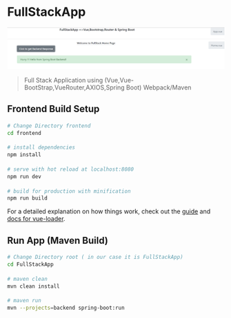 # FullStackApp

![screenshot](https://github.com/kushdevsingh/FullStackApp/blob/master/fullStackApp.PNG)

> Full Stack Application using (Vue,Vue-BootStrap,VueRouter,AXIOS,Spring Boot) Webpack/Maven

## Frontend Build Setup

``` bash
# Change Directory frontend
cd frontend

# install dependencies
npm install

# serve with hot reload at localhost:8080
npm run dev

# build for production with minification
npm run build

```
For a detailed explanation on how things work, check out the [guide](http://vuejs-templates.github.io/webpack/) and [docs for vue-loader](http://vuejs.github.io/vue-loader).
## Run App (Maven Build)

``` bash
# Change Directory root ( in our case it is FullStackApp)
cd FullStackApp 

# maven clean
mvn clean install

# maven run
mvn --projects=backend spring-boot:run





